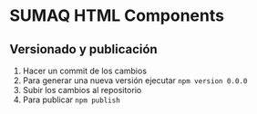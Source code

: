 # SUMAQ HTML Components

## Versionado y publicación

1. Hacer un commit de los cambios
2. Para generar una nueva versión ejecutar `npm version 0.0.0`
3. Subir los cambios al repositorio
4. Para publicar `npm publish`
